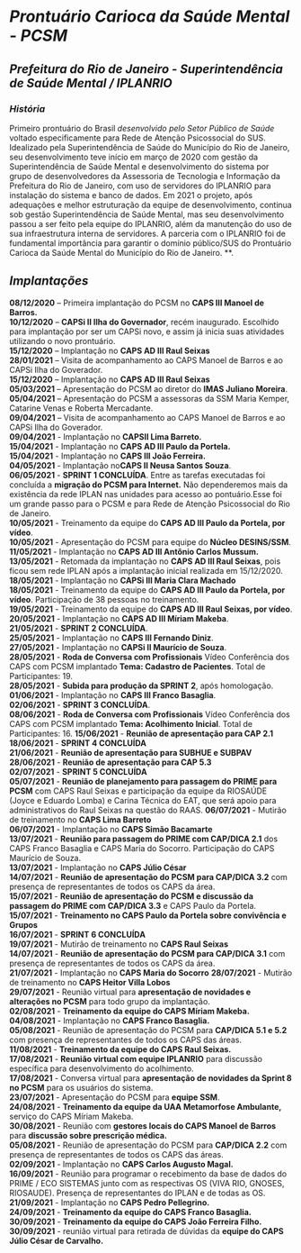 # _Prontuário Carioca da Saúde Mental_ - _PCSM_
## _Prefeitura do Rio de Janeiro_ - _Superintendência de Saúde Mental / IPLANRIO_

### _História_
Primeiro prontuário do Brasil *desenvolvido pelo Setor Público de Saúde* voltado especificamente para Rede de Atenção Psicossocial do SUS.
Idealizado pela Superintendência de Saúde do Município do Rio de Janeiro, seu desenvolvimento teve início em março de 2020 com gestão da Superintendência de Saúde Mental e desenvolvimento do sistema por grupo de desenvolvedores da Assessoria de Tecnologia e Informação da Prefeitura do Rio de Janeiro, com uso de servidores do IPLANRIO para instalação do sistema e banco de dados.
Em 2021 o projeto, após adequações e melhor estruturação da equipe de desenvolvimento, continua sob gestão Superintendência de Saúde Mental, mas seu desenvolvimento passou a ser feito pela equipe do IPLANRIO, além da manutenção do uso de sua infraestrutura interna de servidores. A parceria com o IPLANRIO foi de fundamental importância para garantir o domínio público/SUS do Prontuário Carioca da Saúde Mental do Município do Rio de Janeiro.
**.

## _Implantações_

**08/12/2020** – Primeira implantação do PCSM no **CAPS III Manoel de Barros.**  
**10/12/2020** – **CAPSi II Ilha do Governador**, recém inaugurado. Escolhido para implantação por ser um CAPSi novo, e assim já inicia suas atividades utilizando o novo prontuário.   
**15/12/2020** – Implantação no **CAPS AD III Raul Seixas**  
**28/01/2021** – Visita de acompanhamento ao CAPS Manoel de Barros e ao CAPSi Ilha do Goverador.  
**15/12/2020** – Implantação no **CAPS AD III Raul Seixas**   
**05/03/2021** – Apresentação do PCSM ao diretor do **IMAS Juliano Moreira**.  
**05/04/2021** – Apresentação do PCSM a assessoras da SSM Maria Kemper, Catarine Venas e Roberta Mercadante.  
**09/04/2021** – Visita de acompanhamento ao CAPS Manoel de Barros e ao CAPSi Ilha do Goverador.  
**09/04/2021** - Implantação no **CAPSII Lima Barreto.**  
**15/04/2021** - Implantação no **CAPS AD III Paulo da Portela.**  
**15/04/2021** - Implantação no **CAPS III João Ferreira.**  
**04/05/2021** - Implantação no**CAPS II Neusa Santos Souza**.  
**06/05/2021** - **SPRINT 1 CONCLUÍDA**. Entre as tarefas executadas foi concluída a **migração do PCSM para Internet.** Não dependeremos mais da existência da rede IPLAN nas unidades para acesso ao pontuário.Esse foi um grande passo para o PCSM e para Rede de Atenção Psicossocial do Rio de Janeiro.  
**10/05/2021** - Treinamento da equipe do **CAPS AD III Paulo da Portela, por vídeo**.  
**10/05/2021** - Apresentação do PCSM para equipe do **Núcleo DESINS/SSM**.  
**11/05/2021** - Implantação no **CAPS AD III Antônio Carlos Mussum.**  
**13/05/2021** - Retomada da implantação no **CAPS AD III Raul Seixas**, pois ficou sem rede IPLAN após a implantação inicial realizada em 15/12/2020.  
**18/05/2021** - Implantação no **CAPSi III Maria Clara Machado**  
**18/05/2021** - Treinamento da equipe do **CAPS AD III Paulo da Portela, por vídeo**. Participação de 38 pessoas no treinamento.  
**19/05/2021** - Treinamento da equipe do **CAPS AD III Raul Seixas, por vídeo**.  
**20/05/2021** - Implantação no **CAPS AD III Míriam Makeba**.  
**21/05/2021** - **SPRINT 2 CONCLUÍDA**.  
**25/05/2021** - Implantação no **CAPS III Fernando Diniz**.  
**27/05/2021** - Implantação no **CAPSi II Maurício de Souza**.  
**28/05/2021** - **Roda de Conversa com Profissionais** Vídeo Conferência dos CAPS com PCSM implantado  **Tema: Cadastro de Pacientes**. Total de Participantes: 19.  
**28/05/2021** - **Subida para produção da SPRINT 2**, após homologação.  
**01/06/2021** - Implantação no **CAPS III Franco Basaglia**.  
**02/06/2021** - **SPRINT 3 CONCLUÍDA**.  
**08/06/2021** - **Roda de Conversa com Profissionais** Vídeo Conferência dos CAPS com PCSM implantado  **Tema: Acolhimento Inicial**. Total de Participantes: 16.
**15/06/2021** - **Reunião de apresentação para CAP 2.1**    
**18/06/2021** - **SPRINT 4 CONCLUÍDA**    
**21/06/2021** - **Reunião de apresentação para SUBHUE e SUBPAV** 
**28/06/2021** - **Reunião de apresentação para CAP 5.3**    
**02/07/2021** - **SPRINT 5 CONCLUÍDA**    
**05/07/2021** - **Reunião de planejamento para passagem do PRIME para PCSM** com CAPS Raul Seixas e participação da equipe da RIOSAÚDE (Joyce e Eduardo Lomba) e Carina Técnica do EAT, que será apoio para administrativos do Raul Seixas na questão do RAAS.
**06/07/2021** - Mutirão de treinamento no **CAPS Lima Barreto**   
**06/07/2021** - Implantação no **CAPS Simão Bacamarte**    
**13/07/2021** - **Reunião para passagem do PRIME com CAP/DICA 2.1** dos CAPS Franco Basaglia e CAPS Maria do Socorro. Participação do CAPS Maurício de Souza.  
**13/07/2021** - Implantação no **CAPS Júlio César**    
**14/07/2021** - **Reunião de apresentação do PCSM para CAP/DICA 3.2** com presença de representantes de todos os CAPS da área.  
**15/07/2021** - **Reunião de apresentação do PCSM e discussão da passagem do PRIME com CAP/DICA 3.3** e CAPS Paulo da Portela.  
**15/07/2021** - **Treinamento no CAPS Paulo da Portela sobre convivência e Grupos**  
**16/07/2021** - **SPRINT 6 CONCLUÍDA**    
**19/07/2021** - Mutirão de treinamento no **CAPS Raul Seixas**  
**14/07/2021** - **Reunião de apresentação do PCSM para CAP/DICA 3.1** com presença de representantes de todos os CAPS da área.  
**21/07/2021** - Implantação no **CAPS Maria do Socorro** 
**28/07/2021** - Mutirão de treinamento no **CAPS Heitor Villa Lobos**  
**29/07/2021** - Reunião virtual para **apresentação de novidades e alterações no PCSM** para todo grupo da implantação.  
**02/08/2021** - **Treinamento da equipe do  CAPS Míriam Makeba.**  
**04/08/2021** - Implantação no **CAPS Franco Basaglia.**  
**05/08/2021** - Reunião de apresentação do PCSM para **CAP/DICA 5.1 e 5.2** com presença de representantes de todos os CAPS das áreas.  
**11/08/2021** - **Treinamento da equipe do  CAPS Raul Seixas.**  
**17/08/2021** - **Reunião virtual com equipe IPLANRIO** para discussão específica para desenvolvimento do acolhimento.  
**17/08/2021** - Conversa virtual para **apresentação de novidades da Sprint 8 no PCSM** para os usuários do sistema.  
**23/07/2021** - Apresentação do PCSM para **equipe SSM**.  
**24/08/2021** - **Treinamento da equipe da UAA Metamorfose Ambulante,** serviço do CAPS Míriam Makeba.  
**30/08/2021** - Reunião com **gestores locais do CAPS Manoel de Barros** para **discussão sobre prescrição médica.**  
**05/08/2021** - Reunião de apresentação do PCSM para **CAP/DICA 2.2** com presença de representantes de todos os CAPS das áreas.  
**02/09/2021** - Implantação no **CAPS Carlos Augusto Magal.**  
**16/09/2021** - Reunião para programar o recebimento da base de dados do PRIME / ECO SISTEMAS junto com as respectivas OS (VIVA RIO, GNOSES, RIOSAUDE). Presença de representantes do IPLAN e de todas as OS.  
**21/09/2021** - Implantação no **CAPS Pedro Pellegrino.**  
**24/09/2021** - **Treinamento da equipe do  CAPS Franco Basaglia.**  
**30/09/2021** - **Treinamento da equipe do  CAPS João Ferreira Filho.**  
**30/09/2021** - reunião virtual para retirada de dúvidas da **equipe do  CAPS Júlio César de Carvalho.**  


